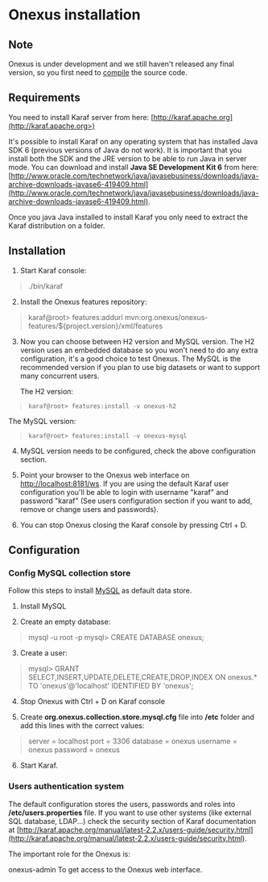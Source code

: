 # Onexus installation

## Note

Onexus is under development and we still haven't released any final
version, so you first need to [compile](compilation.html) the source
code.

## Requirements

You need to install Karaf server from here: [http://karaf.apache.org](http://karaf.apache.org>)

It's possible to install Karaf on any
operating system that has installed Java SDK 6 (previous versions of
Java do not work). It is important that you install both the SDK and the
JRE version to be able to run Java in server mode. You can download and
install **Java SE Development Kit 6** from here:
[http://www.oracle.com/technetwork/java/javasebusiness/downloads/java-archive-downloads-javase6-419409.html](http://www.oracle.com/technetwork/java/javasebusiness/downloads/java-archive-downloads-javase6-419409.html).

Once you java Java installed to install  Karaf you only need to extract the
Karaf distribution on a folder.

## Installation

1. Start Karaf console:

>    ./bin/karaf

2. Install the Onexus features repository:

>    karaf@root> features:addurl mvn:org.onexus/onexus-features/${project.version}/xml/features

3. Now you can choose between H2 version and MySQL version. The H2
   version uses an embedded database so you won't need to do any extra
   configuration, it's a good choice to test Onexus. The MySQL is the
   recommended version if you plan to use big datasets or want to
   support many concurrent users.

   The H2 version:

>     karaf@root> features:install -v onexus-h2

   The MySQL version:

>     karaf@root> features:install -v onexus-mysql

4. MySQL version needs to be configured, check the above configuration
   section.

5. Point your browser to the Onexus web interface on
   [http://localhost:8181/ws](http://localhost:8181/ws).
   If you are using the default Karaf user configuration you'll be able to login
   with username "karaf" and password "karaf" (See users configuration section if you want to add,
   remove or change users and passwords).

6. You can stop Onexus closing the Karaf console by pressing Ctrl + D.

## Configuration

### Config MySQL collection store

Follow this steps to install [MySQL](http://www.mysql.com) as default
data store.

1. Install MySQL

2. Create an empty database:

>    mysql -u root -p
>    mysql> CREATE DATABASE onexus;

3. Create a user:

>    mysql> GRANT SELECT,INSERT,UPDATE,DELETE,CREATE,DROP,INDEX ON onexus.*
>           TO 'onexus'@'localhost' IDENTIFIED BY 'onexus';

4. Stop Onexus with Ctrl + D on Karaf console

5. Create **org.onexus.collection.store.mysql.cfg** file into **/etc** folder
   and add this lines with the correct values:

>    server = localhost
>    port = 3306
>    database = onexus
>    username = onexus
>    password = onexus

6. Start Karaf.

### Users authentication system

The default configuration stores the users, passwords and roles into
**/etc/users.properties** file. If you want to use other systems (like
external SQL database, LDAP...) check the security section of Karaf
documentation at
[http://karaf.apache.org/manual/latest-2.2.x/users-guide/security.html](http://karaf.apache.org/manual/latest-2.2.x/users-guide/security.html).

The important role for the Onexus is:

onexus-admin
    To get access to the Onexus web interface.
